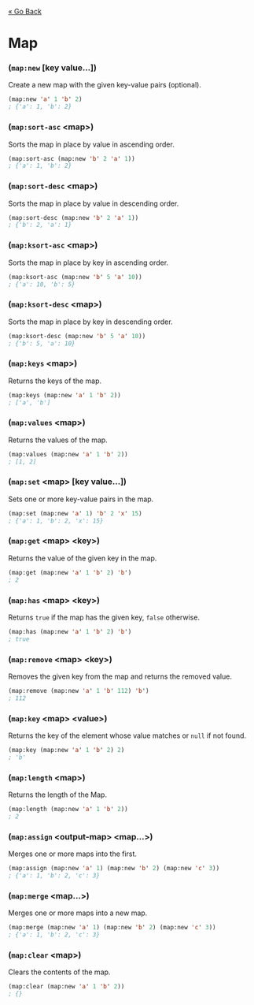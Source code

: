 [&laquo; Go Back](./Expr.md)
# Map


### (`map:new` [key value...])
Create a new map with the given key-value pairs (optional).
```lisp
(map:new 'a' 1 'b' 2)
; {'a': 1, 'b': 2}
```

### (`map:sort-asc` \<map>)
Sorts the map in place by value in ascending order.
```lisp
(map:sort-asc (map:new 'b' 2 'a' 1))
; {'a': 1, 'b': 2}
```

### (`map:sort-desc` \<map>)
Sorts the map in place by value in descending order.
```lisp
(map:sort-desc (map:new 'b' 2 'a' 1))
; {'b': 2, 'a': 1}
```

### (`map:ksort-asc` \<map>)
Sorts the map in place by key in ascending order.
```lisp
(map:ksort-asc (map:new 'b' 5 'a' 10))
; {'a': 10, 'b': 5}
```

### (`map:ksort-desc` \<map>)
Sorts the map in place by key in descending order.
```lisp
(map:ksort-desc (map:new 'b' 5 'a' 10))
; {'b': 5, 'a': 10}
```

### (`map:keys` \<map>)
Returns the keys of the map.
```lisp
(map:keys (map:new 'a' 1 'b' 2))
; ['a', 'b']
```

### (`map:values` \<map>)
Returns the values of the map.
```lisp
(map:values (map:new 'a' 1 'b' 2))
; [1, 2]
```

### (`map:set` \<map> [key value...])
Sets one or more key-value pairs in the map.
```lisp
(map:set (map:new 'a' 1) 'b' 2 'x' 15)
; {'a': 1, 'b': 2, 'x': 15}
```

### (`map:get` \<map> \<key>)
Returns the value of the given key in the map.
```lisp
(map:get (map:new 'a' 1 'b' 2) 'b')
; 2
```

### (`map:has` \<map> \<key>)
Returns `true` if the map has the given key, `false` otherwise.
```lisp
(map:has (map:new 'a' 1 'b' 2) 'b')
; true
```

### (`map:remove` \<map> \<key>)
Removes the given key from the map and returns the removed value.
```lisp
(map:remove (map:new 'a' 1 'b' 112) 'b')
; 112
```

### (`map:key` \<map> \<value>)
Returns the key of the element whose value matches or `null` if not found.
```lisp
(map:key (map:new 'a' 1 'b' 2) 2)
; 'b'
```

### (`map:length` \<map>)
Returns the length of the Map.
```lisp
(map:length (map:new 'a' 1 'b' 2))
; 2
```

### (`map:assign` \<output-map> \<map...>)
Merges one or more maps into the first.
```lisp
(map:assign (map:new 'a' 1) (map:new 'b' 2) (map:new 'c' 3))
; {'a': 1, 'b': 2, 'c': 3}
```

### (`map:merge` \<map...>)
Merges one or more maps into a new map.
```lisp
(map:merge (map:new 'a' 1) (map:new 'b' 2) (map:new 'c' 3))
; {'a': 1, 'b': 2, 'c': 3}
```

### (`map:clear` \<map>)
Clears the contents of the map.
```lisp
(map:clear (map:new 'a' 1 'b' 2))
; {}
```
